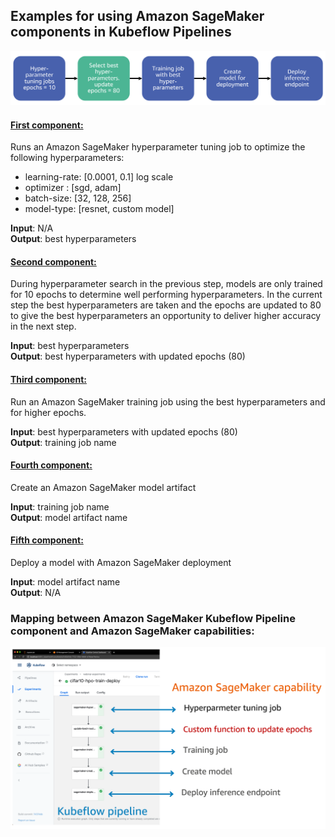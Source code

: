 ## Examples for using Amazon SageMaker components in Kubeflow Pipelines

![Demo_pipeline](pipeline.png)

#### <ins>First component:
Runs an Amazon SageMaker hyperparameter tuning job to optimize the following hyperparameters:

* learning-rate: [0.0001, 0.1] log scale
* optimizer : [sgd, adam]
* batch-size: [32, 128, 256]
* model-type: [resnet, custom model]

**Input**: N/A <br>
**Output**: best hyperparameters

#### <ins>Second component:
During hyperparameter search in the previous step, models are only trained for 10 epochs to determine well performing hyperparameters. In the current step the best hyperparameters are taken and the epochs are updated to 80 to give the best hyperparameters an opportunity to deliver higher accuracy in the next step.

**Input**: best hyperparameters <br>
**Output**: best hyperparameters with updated epochs (80)

#### <ins>Third component:
Run an Amazon SageMaker training job using the best hyperparameters and for higher epochs.

**Input**: best hyperparameters with updated epochs (80) <br>
**Output**: training job name

#### <ins>Fourth component:
Create an Amazon SageMaker model artifact

**Input**: training job name <br>
**Output**: model artifact name

#### <ins>Fifth component:
Deploy a model with Amazon SageMaker deployment 

**Input**: model artifact name <br>
**Output**: N/A

### Mapping between Amazon SageMaker Kubeflow Pipeline component and Amazon SageMaker capabilities:

![mapping](sm_kpf.png)
